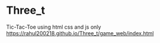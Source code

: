 # Three_t
Tic-Tac-Toe using html css and js only
https://rahul200218.github.io/Three_t/game_web/index.html
